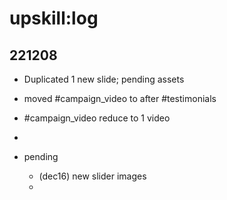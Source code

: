 # upskill:log

## 221208
- Duplicated 1 new slide; pending assets
- moved #campaign_video to after #testimonials
- #campaign_video reduce to 1 video
- 

- pending
  - (dec16) new slider images
  - 